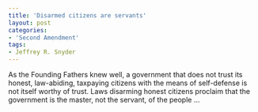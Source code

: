 ```yaml
---
title: 'Disarmed citizens are servants'
layout: post
categories:
- 'Second Amendment'
tags:
- Jeffrey R. Snyder
---
```


As the Founding Fathers knew well, a government that does not trust its honest, law-abiding, taxpaying citizens with the means of self-defense is not itself worthy of trust. Laws disarming honest citizens proclaim that the government is the master, not the servant, of the people ...
